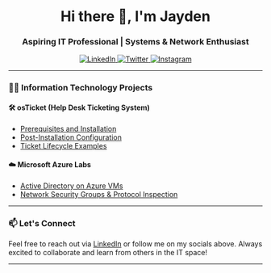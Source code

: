<h1 align="center">Hi there 👋, I'm Jayden</h1>
<h3 align="center">Aspiring IT Professional | Systems & Network Enthusiast</h3>

<p align="center">
  <a href="https://www.linkedin.com/in/jayden-orlandini-4555a71b6" target="_blank">
    <img src="https://img.shields.io/badge/LinkedIn-blue?style=for-the-badge&logo=linkedin" alt="LinkedIn"/>
  </a>
  <a href="https://twitter.com/YourUsername" target="_blank">
    <img src="https://img.shields.io/badge/Twitter-1DA1F2?style=for-the-badge&logo=twitter&logoColor=white" alt="Twitter"/>
  </a>
  <a href="https://instagram.com/YourUsername" target="_blank">
    <img src="https://img.shields.io/badge/Instagram-E4405F?style=for-the-badge&logo=instagram&logoColor=white" alt="Instagram"/>
  </a>
</p>

---

### 👨‍💻 Information Technology Projects

#### 🛠️ osTicket (Help Desk Ticketing System)
- [Prerequisites and Installation](https://github.com/joshmadakorcc/osticket-prereqs)
- [Post-Installation Configuration](https://github.com/joshmadakorcc/post-install-config)
- [Ticket Lifecycle Examples](https://github.com/joshmadakorcc/ticket-lifecycle)

#### ☁️ Microsoft Azure Labs
- [Active Directory on Azure VMs](https://github.com/joshmadakorcc/configure-ad)
- [Network Security Groups & Protocol Inspection](https://github.com/joshmadakorcc/azure-network-protocols)

---

### 📫 Let's Connect

Feel free to reach out via [LinkedIn](https://www.linkedin.com/in/jayden-orlandini-4555a71b6) or follow me on my socials above. Always excited to collaborate and learn from others in the IT space!

---

